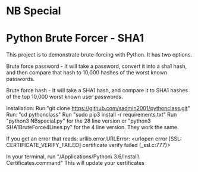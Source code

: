 # NB Special
# Python Brute Forcer - SHA1
This project is to demonstrate brute-forcing with Python. It has two options.

Brute force password - It will take a password, convert it into a sha1 hash, and then compare that hash to 10,000 hashes of the worst known passwords.

Brute force hash - It will take a SHA1 hash, and compare it to SHA1 hashes of the top 10,000 worst known user passwords.

Installation: Run:"git clone https://github.com/sadmin2001/pythonclass.git" Run: "cd pythonclass" Run "sudo pip3 install -r requirements.txt" Run "python3 NBspecial.py" for the 28 line version or "python3 SHA1BruteForce4Lines.py" for the 4 line version. They work the same.

If you get an error that reads: urllib.error.URLError: <urlopen error [SSL: CERTIFICATE_VERIFY_FAILED] certificate verify failed (_ssl.c:777)>

In your terminal, run "/Applications/Python\ 3.6/Install\ Certificates.command" This will update your certificates
